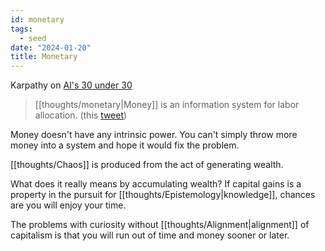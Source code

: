 ```yaml
---
id: monetary
tags:
  - seed
date: "2024-01-20"
title: Monetary
---
```


Karpathy on [AI's 30 under 30](https://twitter.com/karpathy/status/1748816969858720232)

> [[thoughts/monetary|Money]] is an information system for labor allocation. (this [tweet](https://x.com/elonmusk/status/1349977642708168704?s=20))

Money doesn't have any intrinsic power. You can't simply throw more money into a system and hope it would fix the problem.

[[thoughts/Chaos]] is produced from the act of generating wealth.

What does it really means by accumulating wealth? If capital gains is a property in the pursuit for [[thoughts/Epistemology|knowledge]], chances are you will enjoy your time.

The problems with curiosity without [[thoughts/Alignment|alignment]] of capitalism is that you will run out of time and money sooner or later.

